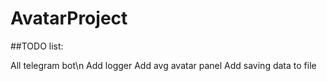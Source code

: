 # AvatarProject

##TODO list:

All telegram bot\n
Add logger
Add avg avatar panel
Add saving data to file
